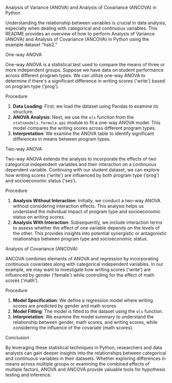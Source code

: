 Analysis of Variance (ANOVA) and Analysis of Covariance (ANCOVA) in Python

Understanding the relationship between variables is crucial in data analysis, especially when dealing with categorical and continuous variables. This README provides an overview of how to perform Analysis of Variance (ANOVA) and Analysis of Covariance (ANCOVA) in Python using the example dataset "hsb2."

 One-way ANOVA

One-way ANOVA is a statistical test used to compare the means of three or more independent groups. Suppose we have data on student performance across different program types. We can utilize one-way ANOVA to determine if there's a significant difference in writing scores ('write') based on program type ('prog'). 

 Procedure

1. **Data Loading**: First, we load the dataset using Pandas to examine its structure.
2. **ANOVA Analysis**: Next, we use the `ols` function from the `statsmodels.formula.api` module to fit a one-way ANOVA model. This model compares the writing scores across different program types.
3. **Interpretation**: We examine the ANOVA table to identify significant differences in means between program types.

 Two-way ANOVA

Two-way ANOVA extends the analysis to incorporate the effects of two categorical independent variables and their interaction on a continuous dependent variable. Continuing with our student dataset, we can explore how writing scores ('write') are influenced by both program type ('prog') and socioeconomic status ('ses').

 Procedure

1. **Analysis Without Interaction**: Initially, we conduct a two-way ANOVA without considering interaction effects. This analysis helps us understand the individual impact of program type and socioeconomic status on writing scores.
2. **Analysis With Interaction**: Subsequently, we include interaction terms to assess whether the effect of one variable depends on the levels of the other. This provides insights into potential synergistic or antagonistic relationships between program type and socioeconomic status.

 Analysis of Covariance (ANCOVA)

ANCOVA combines elements of ANOVA and regression by incorporating continuous covariates along with categorical independent variables. In our example, we may want to investigate how writing scores ('write') are influenced by gender ('female') while controlling for the effect of math scores ('math').

 Procedure

1. **Model Specification**: We define a regression model where writing scores are predicted by gender and math scores.
2. **Model Fitting**: The model is fitted to the dataset using the `ols` function.
3. **Interpretation**: We examine the model summary to understand the relationship between gender, math scores, and writing scores, while considering the influence of the covariate (math scores).

 Conclusion

By leveraging these statistical techniques in Python, researchers and data analysts can gain deeper insights into the relationships between categorical and continuous variables in their datasets. Whether exploring differences in means across multiple groups or examining the combined effects of multiple factors, ANOVA and ANCOVA provide valuable tools for hypothesis testing and inference.

